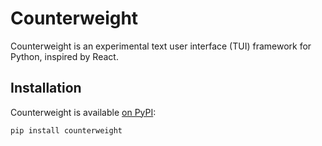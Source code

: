 # Counterweight

Counterweight is an experimental text user interface (TUI) framework for Python, inspired by React.

## Installation

Counterweight is available [on PyPI](https://pypi.org/project/counterweight/):

```bash
pip install counterweight
```
